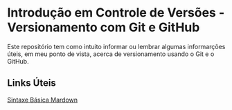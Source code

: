 # Introdução em Controle de Versões - Versionamento com Git e GitHub

Este repositório tem como intuito informar ou lembrar algumas informarções úteis, em meu ponto de vista, acerca de versionamento usando o Git e o GitHub.


## Links Úteis
[Sintaxe Básica Mardown](https://www.markdownguide.org/basic-syntax/)
